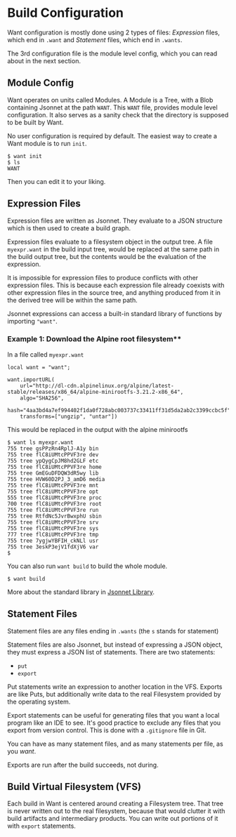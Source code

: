 # Build Configuration

Want configuration is mostly done using 2 types of files: *Expression* files, which end in `.want` and *Statement* files, which end in `.wants`.

The 3rd configuration file is the module level config, which you can read about in the next section.

## Module Config
Want operates on units called Modules.
A Module is a Tree, with a Blob containing Jsonnet at the path `WANT`.
This `WANT` file, provides module level configuration.
It also serves as a sanity check that the directory is supposed to be built by Want.

No user configuration is required by default.
The easiest way to create a Want module is to run `init`.
```shell
$ want init
$ ls
WANT
```

Then you can edit it to your liking.

## Expression Files
Expression files are written as Jsonnet.  They evaluate to a JSON structure which is then used to create a build graph.

Expression files evaluate to a filesystem object in the output tree.  A file `myexpr.want` in the build input tree, would be replaced at the same path in the build output tree, but the contents would be the evaluation of the expression.

It is impossible for expression files to produce conflicts with other expression files.
This is because each expression file already coexists with other expression files in the source tree, and anything produced from it in the derived tree will be within the same path.

Jsonnet expressions can access a built-in standard library of functions by importing `"want"`.

### Example 1: Download the Alpine root filesystem**
In a file called `myexpr.want`
```jsonnet
local want = "want";

want.importURL(
    url="http://dl-cdn.alpinelinux.org/alpine/latest-stable/releases/x86_64/alpine-minirootfs-3.21.2-x86_64",
    algo="SHA256",
    hash="4aa3bd4a7ef994402f1da0f728abc003737c33411ff31d5da2ab2c3399ccbc5f",
    transforms=["ungzip", "untar"])
```

This would be replaced in the output with the alpine minirootfs
```shell 
$ want ls myexpr.want
755 tree gsPPzRn4RplJ-A1y bin
755 tree flC8iUMtcPPVF3re dev
755 tree ypQygCpJM8hd2GLF etc
755 tree flC8iUMtcPPVF3re home
755 tree GmEGuDFDQW3dR5wy lib
755 tree HVW60D2PJ_3_amD6 media
755 tree flC8iUMtcPPVF3re mnt
755 tree flC8iUMtcPPVF3re opt
555 tree flC8iUMtcPPVF3re proc
700 tree flC8iUMtcPPVF3re root
755 tree flC8iUMtcPPVF3re run
755 tree RtfdNc5JvrBwxphU sbin
755 tree flC8iUMtcPPVF3re srv
755 tree flC8iUMtcPPVF3re sys
777 tree flC8iUMtcPPVF3re tmp
755 tree 7ygjwYBFIH_ckNLl usr
755 tree 3eskP3ejV1fdXjV6 var
$ 
```

You can also run `want build` to build the whole module.
```shell
$ want build

```

More about the standard library in [Jsonnet Library](./21_Jsonnet_Library.md).

## Statement Files
Statement files are any files ending in `.wants` (the `s` stands for statement)

Statement files are also Jsonnet, but instead of expressing a JSON object, they must express a JSON list of statements.
There are two statements:
- `put`
- `export`

Put statements write an expression to another location in the VFS.
Exports are like Puts, but additionally write data to the real Filesystem provided by the operating system.

Export statements can be useful for generating files that you want a local program like an IDE to see.
It's good practice to exclude any files that you export from version control.
This is done with a `.gitignore` file in Git.

You can have as many statement files, and as many statements per file, as you *want*.

Exports are run after the build succeeds, not during.

## Build Virtual Filesystem  (VFS)
Each build in Want is centered around creating a Filesystem tree.
That tree is never written out to the real filesystem, because that would clutter it with build artifacts and intermediary products.
You can write out portions of it with `export` statements.
